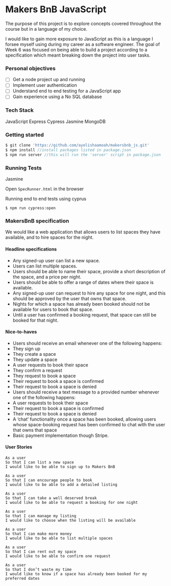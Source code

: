 # Makers BnB JavaScript

The purpose of this project is to explore concepts covered throughout the course but in a language of my choice.

I would like to gain more exposure to JavaScript as this is a language I forsee myself using during my career as a software engineer. The goal of Week 6 was focused on being able to build a project according to a specification which meant breaking down the project into user tasks.

### Personal objectives
-[ ] Get a node project up and running
-[ ] Implement user authentication
-[ ] Understand end to end testing for a JavaScript app
-[ ] Gain experience using a No SQL database

### Tech Stack
JavaScript
Express
Cypress
Jasmine
MongoDB

### Getting started
```js
$ git clone 'https://github.com/ayelishaamoah/makersbnb_js.git'
$ npm install //install packages listed in package.json
$ npm run server //this will run the 'server' script in package.json
```

### Running Tests
Jasmine

Open ```SpecRunner.html``` in the browser

Running end to end tests using cyprus
``` 
$ npm run cypress:open 
```

### MakersBnB specification
We would like a web application that allows users to list spaces they have available, and to hire spaces for the night.

#### Headline specifications
* Any signed-up user can list a new space.
* Users can list multiple spaces.
* Users should be able to name their space, provide a short description of the space, and a price per night.
* Users should be able to offer a range of dates where their space is available.
* Any signed-up user can request to hire any space for one night, and this should be approved by the user that owns that space.
* Nights for which a space has already been booked should not be available for users to book that space.
* Until a user has confirmed a booking request, that space can still be booked for that night.

#### Nice-to-haves
* Users should receive an email whenever one of the following happens:
* They sign up
* They create a space
* They update a space
* A user requests to book their space
* They confirm a request
* They request to book a space
* Their request to book a space is confirmed
* Their request to book a space is denied
* Users should receive a text message to a provided number whenever one of the following happens:
* A user requests to book their space
* Their request to book a space is confirmed
* Their request to book a space is denied
* A ‘chat’ functionality once a space has been booked, allowing users whose space-booking request has been confirmed to chat with the user that owns that space
* Basic payment implementation though Stripe.

#### User Stories
```
As a user
So that I can list a new space
I would like to be able to sign up to Makers BnB

As a user
So that I can encourage people to book
I would like to be able to add a detailed listing

As a user
So that I can take a well deserved break
I would like to be able to request a booking for one night

As a user
So that I can manage my listing
I would like to choose when the listing will be available

As a user
So that I can make more money
I would like to be able to list multiple spaces

As a user
So that I can rent out my space
I would like to be able to confirm one request

As a user
So that I don’t waste my time
I would like to know if a space has already been booked for my preferred dates
```
